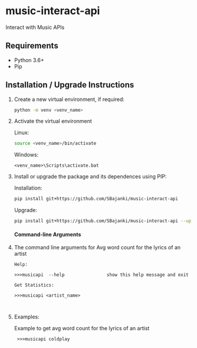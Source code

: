 # music-interact-api
Interact with Music APIs

## Requirements

* Python 3.6+
* Pip

## Installation / Upgrade Instructions



1. Create a new virtual environment, if required:

    ```bash
    python -m venv <venv_name>
    ```
    
2. Activate the virtual environment

    Linux:
    ```bash
    source <venv_name>/bin/activate
    ```
    
    Windows:
    ```dos
    <venv_name>\Scripts\activate.bat
    ```
    
3. Install or upgrade the package and its dependences using PIP:

    Installation:
    ```bash
    pip install git+https://github.com/SBajanki/music-interact-api

    ```
    
    Upgrade:
    ```bash
    pip install git+https://github.com/SBajanki/music-interact-api --upgrade
    
    ```
    #### Command-line Arguments

4. The command line arguments for Avg word count for the lyrics of an artist

    ```
    Help:
    
    >>>musicapi  --help                show this help message and exit
	
	Get Statistics:
	
	>>>musicapi <artist_name>
      
    

5. Examples:       

    Example to get avg word count for the lyrics of an artist 

        >>>musicapi coldplay
      
      
    
